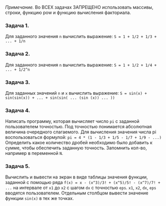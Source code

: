 *Примечание.* Во ВСЕХ задачах ЗАПРЕЩЕНО использовать массивы, строки, функцию pow и функцию вычисления факториала.

### Задача 1.
Для заданного значения `n` вычислить выражение:
`S = 1 + 1/2 + 1/3 + ... + 1/n`

### Задача 2.
Для заданного значения `n` вычислить выражение:
`S = 1 + 1/2 + 1/4 + ... + 1/2^n`

### Задача 3.
Для заданных значений `n` и `x` вычислить выражение:
`S = sin(x) + sin(sin(x)) + ... + sin(sin( ... (sin (x)) ... ))`

### Задача 4.
Написать программу, которая вычисляет число `pi` с заданной пользователем точностью. 
Под точностью понимается абсолютная величина очередного слагаемого.
Для вычисления значения числа pi воспользоваться формулой:
`pi = 4 * (1 - 1/3 + 1/5 - 1/7 + 1/9 - ...)`
Определить какое количество дробей необходимо было добавить к сумме, чтобы обеспечить заданную точность. Запомнить кол-во, например в переменной `N`.

### Задача 5.
Вычислить и вывести на экран в виде таблицы значения функции, заданной с помощью ряда 
`f(x) = x - (x^3)/3! + (x^5)/5! - (x^7)/7! + ...`
на интервале от `x1` до `x2` с шагом `dx` с точностью `eps`.
`x1`, `x2`, `dx`, `eps` вводятся пользователем.
Отдельным столбцом вывести значение функции `sin(x)` в тех же точках.
